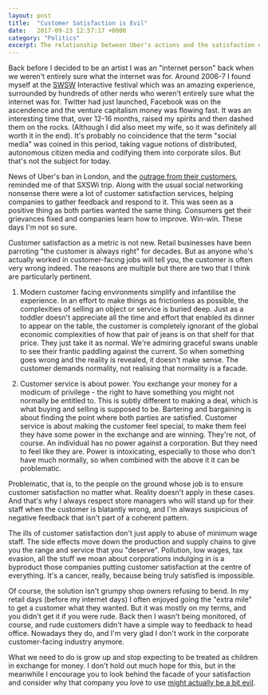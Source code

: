 ```yaml
---
layout: post
title:  "Customer Satisfaction is Evil"
date:   2017-09-23 12:57:17 +0000
category: "Politics"
excerpt: The relationship between Uber's actions and the satisfaction of their customers tells us a lot about the problems with consumer capitalism.
---
```


Back before I decided to be an artist I was an "internet person" back when we weren't entirely sure what the internet was for. Around 2006-7 I found myself at the [SWSW](https://www.sxsw.com) Interactive festival which was an amazing experience, surrounded by hundreds of other nerds who weren't entirely sure what the internet was for. Twitter had just launched, Facebook was on the ascendence and the venture capitalism money was flowing fast. It was an interesting time that, over 12-16 months, raised my spirits and then dashed them on the rocks. (Although I did also meet my wife, so it was definitely all worth it in the end). It's probably no coincidence that the term "social media" was coined in this period, taking vague notions of distributed, autonomous citizen media and codifying them into corporate silos. But that's not the subject for today. 

News of Uber's ban in London, and the [outrage from their customers](https://www.theguardian.com/technology/2017/sep/23/thousands-sign-petition-save-uber-firm-hits-back-london-ban), reminded me of that SXSWi trip. Along with the usual social networking nonsense there were a lot of customer satisfaction services, helping companies to gather feedback and respond to it. This was seen as a positive thing as both parties wanted the same thing. Consumers get their grievances fixed and companies learn how to improve. Win-win. These days I'm not so sure. 

Customer satisfaction as a metric is not new. Retail businesses have been parroting "the customer is always right" for decades. But as anyone who's actually worked in customer-facing jobs will tell you, the customer is often very wrong indeed. The reasons are multiple but there are two that I think are particularly pertinent. 

1) Modern customer facing environments simplify and infantilise the experience. In an effort to make things as frictionless as possible, the complexities of selling an object or service is buried deep. Just as a toddler doesn't appreciate all the time and effort that enabled its dinner to appear on the table, the customer is completely ignorant of the global economic complexities of how that pair of jeans is on that shelf for that price. They just take it as normal. We're admiring graceful swans unable to see their frantic paddling against the current. So when something goes wrong and the reality is revealed, it doesn't make sense. The customer demands normality, not realising that normality is a facade. 

2) Customer service is about power. You exchange your money for a modicum of privilege - the right to have something you might not normally be entitled to. This is subtly different to making a deal, which is what buying and selling is supposed to be. Bartering and bargaining is about finding the point where both parties are satisfied. Customer service is about making the customer feel special, to make them feel they have some power in the exchange and are winning. They're not, of course. An individual has no power against a corporation. But they need to feel like they are. Power is intoxicating, especially to those who don't have much normally, so when combined with the above it it can be problematic. 

Problematic, that is, to the people on the ground whose job is to ensure customer satisfaction no matter what. Reality doesn't apply in these cases. And that's why I always respect store managers who will stand up for their staff when the customer is blatantly wrong, and I'm always suspicious of negative feedback that isn't part of a coherent pattern.

The ills of customer satisfaction don't just apply to abuse of minimum wage staff. The side effects move down the production and supply chains to give you the range and service that you "deserve". Pollution, low wages, tax evasion, all the stuff we moan about corporations indulging in is a byproduct those companies putting customer satisfaction at the centre of everything. It's a cancer, really, because being truly satisfied is impossible. 

Of course, the solution isn't grumpy shop owners refusing to bend. In my retail days (before my internet days) I often enjoyed going the "extra mile" to get a customer what they wanted. But it was mostly on my terms, and you didn't get it if you were rude. Back then I wasn't being monitored, of course, and rude customers didn't have a simple way to feedback to head office. Nowadays they do, and I'm very glad I don't work in the corporate customer-facing industry anymore. 

What we need to do is grow up and stop expecting to be treated as children in exchange for money. I don't hold out much hope for this, but in the meanwhile I encourage you to look behind the facade of your satisfaction and consider why that company you love to use [might actually be a bit evil](https://www.theguardian.com/commentisfree/2017/sep/23/over-uber-london-driver-fares-rivals-work). 
